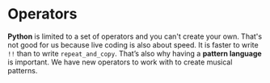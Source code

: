 # Operators

**Python** is limited to a set of operators and you can't create your own. That's not good for us because live coding
is also about speed. It is faster to write `!!` than to write `repeat_and_copy`. That&rsquo;s also why having a
**pattern language** is important. We have new operators to work with to create musical patterns.

